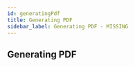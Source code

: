 ```yaml
---
id: generatingPdf
title: Generating PDF
sidebar_label: Generating PDF - MISSING
---
```


## Generating PDF
